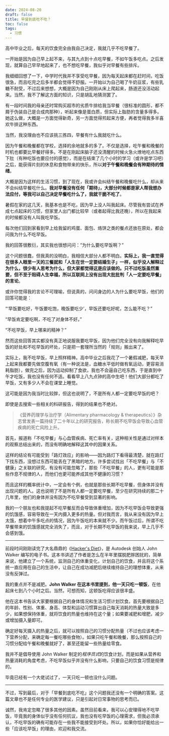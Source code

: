 ```yaml
---
date: 2024-08-20
draft: false
title: 早餐到底吃不吃？
toc: false
tags:
  - 习惯
---
```


高中毕业之后，每天的饮食完全由我自己决定，我就几乎不吃早餐了。

一开始是因为自己早上起不来，与其九点到十点吃早餐，不如午饭多吃点。之后发现，就算自己早早地起来了，也不想吃早餐，我似乎对早餐有些排斥。

我细细回想了一下，中学时代我并不享受吃早餐，因为每天起床都在赶时间，吃饭很急，而且吃完之后多半都会觉得不舒服。一开始以为自己喝了牛奶豆浆，有些乳糖不耐受，不过后来想想，大概是因为自己刚刚从床上爬起来，肠道还没活动起来。当然，我不了解这方面的知识，只是胡乱地猜测罢了。

有一段时间我的母亲还时常购买超市的劣质牛排给我当早餐（很标准的圆形，都不屑于伪装自己是合成肉那种），听起来像是蛋白质，但实际上脂肪的含量多得多。她这么做，大概是一方面觉得新奇，另一方面觉得煎起来方便，再者觉得我多半喜欢牛排这种东西。

当然，我没理由也不应该挑三拣四，早餐有什么我就吃什么。

因为午餐和晚餐都在学校，选择的余地就多的多了。不仅是选择，吃午餐和晚餐的时机也都要比早餐好得多。不是在刚起床脑子还没清醒的时候火急火燎地吃点东西下肚（有种吃饭也要应付的感觉），而是在结束了几个小时的学习（或许是学习吧）之后，能获得片刻的休息和食物带来的快乐，所以**对于午餐和晚餐会有种期待的情绪**。

大概是因为这样的生活习惯，到了现在，我或许会纠结午餐和晚餐吃什么，却从来不会纠结早餐吃什么。**我对早餐没有任何「期待」，大部分时候都是家人帮我想办法应付，等我可以自己决定早餐吃什么了，我就干脆不吃了**。

暑假在家的这几天，我基本也是不吃，因为早上没人叫我起床。尽管我有尝试在养成七点起床的习惯，但家里人出门都比较早（或者起得比我还晚），所以在我起来的时候都没有人叫我吃早饭。

每次他们回到家看到早上给我留的鸡蛋、面包、烙饼之类的餐点还放在原处，都会问我为什么不吃早饭。

我的回答很敷衍，其实我也很想问问：“为什么要吃早饭啊？”

这个问题很蠢，但我真的没明白，我相信大部分人都不明白。**实际上，我一直觉得在很多人眼里一天的三餐就和「人生在世一定要结婚生子」一样，似乎没人解释过为什么，很少有人思考为什么，但大家都觉得这是应该做的。只不过吃饭虽然重要，但不至于阻碍人生幸福，所以互联网上没有出现大批批判「人一定要吃早餐」的言论**。

或许你觉得我的言论不可理喻，但说真的，问问身边的人为什么要吃早饭，他们的回答可能是：

“‘早饭要吃好，午饭要吃饱，晚饭要吃少’，早饭还要吃好呢，怎么能不吃？”

“早饭肯定要吃啊，不吃了对身体不好。”

“不吃早饭，早上哪来的精神？”

然而这些回答其实都没有真正地说服我要吃早饭，因为他们完全没有向我解释吃早饭的好处和不吃早饭的坏处，只是把一套理所当然的「规则」搬出来了。

实际上，我不吃早饭，早上照样精神。高中毕业之后我花了一个暑假减肥，每天早上起来我都要先做空腹有氧（有一种说法是，血糖水平低时做有氧运动，更容易消耗脂肪），做完之后，因为运动抑制了食欲，我也不会逼自己吃东西，于是直到中午才吃饭，我也没有任何不适。看看早上八九点钟的高中生吧！他们大部分都吃了早饭，又有多少人不会在课堂上睡觉。

这可能是因为我当时比较胖，但这也说明了，不是所有人都一定要吃早饭的吧？

即使是去搜索一些相关的科研报告，得到的结果也不绝对。

> 《营养药理学与治疗学（Alimentary pharmacology & therapeutics）》杂志曾发表一篇持续了二十年以上的研究报告，称长期不吃早饭会导致心血管疾病的死亡风险上升。

首先，报道称「不吃早餐」与心血管疾病、死亡率有关，这种相关性是通过对样本的观察总结出来的，而没有明确地解释这其中的因果关系。

这样的结论有可能受到「路灯效应」的影响——因为路灯下看得最清楚，就在路灯下找东西，没想过东西可能丢在了黑暗的地方。许多尝试找出「不吃早餐」与「不健康」之关联的研究，有没有可能忽略了，那些「不吃早餐」的人，更有可能是那些作息不规律的人，而他们也更可能养成其他不健康的习惯？

而且这样的概率统计中，一定会有个例，也就是那些长期不吃早餐，但身体并没有出现问题的人。这也说明了不是所有人都一定要吃早餐，至少在研究持续的那二十几年里，他们的身体并没有因为不吃早餐受到显著的影响。

我的一个朋友也和我提起不吃早餐反而会导致体重增加，因为不吃早饭会导致更强的饥饿感，容易导致在一天内摄入更多的热量。但对我而言，我从来没有因为早上太饿，想着中午多吃点的情况，因为午饭吃的本来就不少。而午饭过后，所谓不吃早餐带来的饥饿感就完全消失了，而且，对于长期不吃早饭的我来说，早上几乎不会感到饿。

---

前段时间刚刚读完了大名鼎鼎的《[Hacker's Diet](https://www.fourmilab.ch/hackdiet/)》，是 Autodesk 创始人 John Walker 编写的电子书。这本书讲述了作者是怎么在半年里摆脱肥胖困扰的，简单来说，他建立了一个系统，监测自己的体重变化，计划自己的饮食，并且将这个系统一直应用在自己的生活中，让自己在成功减肥后继续维持自己的理想体重，从来没有反弹过。

我的重点并不是减肥。**John Walker 在这本书里提到，他一天只吃一顿饭**，在他起床七到八个小时之后。当然，可想而知，这顿饭吃得应该很丰盛。

他在这本书告诉大家要根据自己的身体情况和生活习惯计划饮食。首先要根据自己的年龄、性别、体重、身高、体型和运动习惯算出自己每天消耗的热量大致是多少，如果想保持体重，就将饮食的热量也维持在这个量；如果要减肥和增肥，减少或增加摄入量即可。

确定好每天摄入的热量之后，就可以按照自己的习惯分配热量（不过也应该考虑一下营养分配，来确定每一餐吃哪些食物）。如果只吃午餐和晚餐，那么按照自己的习惯分配给午餐和晚餐就好了，甚至还能留一些热量给零食。

我并不是倡导使用 John Walker 制定的*程序员式*的饮食计划，而是如果从营养和热量消耗的角度考虑，不吃早饭似乎并没有什么影响，只要自己的饮食习惯是规律的。

毕竟已经有一个大佬试过了，一天只吃一顿也没什么问题。

---

不过，写到最后，对于「早餐到底吃不吃」这个问题我还没有一个明确的答案。这篇文章也不是任何专业的医学建议，只是引起对日常事物的思考而已。

诚然，我肯定忽略了很多其他的因素。虽然目前看来，我可以心安理得地不吃早饭，毕竟我的身体似乎没有任何抗议，我也没有吃早饭的心理需求，但我必须承认，不吃早饭的确有可能存在一些我不能接受到坏处。所以，如果你恰好能给出一些「应该吃早饭」的理由，欢迎和我交流。
